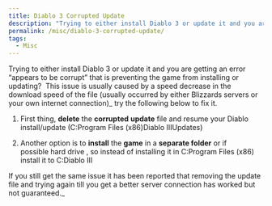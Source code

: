 ```yaml
---
title: Diablo 3 Corrupted Update
description: "Trying to either install Diablo 3 or update it and you are getting an error \\\"appears to be corrupt\\\" that is preventing the game from installing or updat..."
permalink: /misc/diablo-3-corrupted-update/
tags:
  - Misc
---
```

Trying to either install Diablo 3 or update it and you are getting an error &#8220;appears to be corrupt&#8221; that is preventing the game from installing or updating?  This issue is usually caused by a speed decrease in the download speed of the file (usually occurred by either Blizzards servers or your own internet connection)_ try the following below to fix it.

  1. First thing, **delete** the **corrupted** **update** file and resume your Diablo install/update (C:Program Files (x86)Diablo IIIUpdates)

  1. Another option is to **install** the **game** in a **separate folder** or if possible hard drive , so instead of installing it in C:Program Files (x86) install it to C:Diablo III

If you still get the same issue it has been reported that removing the update file and trying again till you get a better server connection has worked but not guaranteed._

